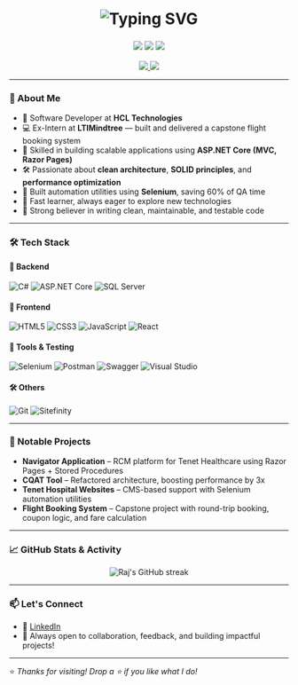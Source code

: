 <h1 align="center">
  <img src="https://readme-typing-svg.herokuapp.com?font=Fira+Code&size=36&pause=1000&center=true&vCenter=true&width=900&lines=Hi+%F0%9F%91%8B%2C+I'm+Raj+Singh;Software+Developer+%7C+ASP.NET+Core+%7C+Automation+Enthusiast" alt="Typing SVG" />
</h1>

<h3 align="center">
  <img src="https://img.shields.io/badge/Fast%20Learner-%F0%9F%9A%80-blueviolet?style=for-the-badge&logo=target" />
  <img src="https://img.shields.io/badge/Problem%20Solver-%F0%9F%A7%91%E2%80%8D%F0%9F%92%BB-orange?style=for-the-badge&logo=gear" />
  <img src="https://img.shields.io/badge/Team%20Player-%F0%9F%91%A4-green?style=for-the-badge&logo=groupme" />
</h3>


<p align="center">
  <a href="https://github.com/Raj-Singh08" target="_blank">
    <img src="https://img.shields.io/github/followers/Raj-Singh08?label=GitHub&style=social" />
  </a>
  <a href="https://www.linkedin.com/in/raj-singh-70b2861aa/" target="_blank">
    <img src="https://img.shields.io/badge/LinkedIn-blue?style=flat&logo=linkedin" />
  </a>
</p>

---

### 🚀 About Me

- 💼 Software Developer at **HCL Technologies**  
- 💻 Ex-Intern at **LTIMindtree** — built and delivered a capstone flight booking system  
- 🔧 Skilled in building scalable applications using **ASP.NET Core (MVC, Razor Pages)**  
- 🛠️ Passionate about **clean architecture**, **SOLID principles**, and **performance optimization**  
- 🤖 Built automation utilities using **Selenium**, saving 60% of QA time  
- 🧠 Fast learner, always eager to explore new technologies  
- 🌟 Strong believer in writing clean, maintainable, and testable code  

---

### 🛠️ Tech Stack

#### 🧩 Backend
![C#](https://img.shields.io/badge/C%23-68217A?style=for-the-badge&logo=c-sharp&logoColor=white)
![ASP.NET Core](https://img.shields.io/badge/ASP.NET%20Core-512BD4?style=for-the-badge&logo=.net&logoColor=white)
![SQL Server](https://img.shields.io/badge/SQL%20Server-CC2927?style=for-the-badge&logo=microsoftsqlserver&logoColor=white)

#### 🎨 Frontend
![HTML5](https://img.shields.io/badge/HTML5-E34F26?style=for-the-badge&logo=html5&logoColor=white)
![CSS3](https://img.shields.io/badge/CSS3-1572B6?style=for-the-badge&logo=css3&logoColor=white)
![JavaScript](https://img.shields.io/badge/JavaScript-F7DF1E?style=for-the-badge&logo=javascript&logoColor=black)
![React](https://img.shields.io/badge/React-61DAFB?style=for-the-badge&logo=react&logoColor=black)

#### 🔧 Tools & Testing
![Selenium](https://img.shields.io/badge/Selenium-43B02A?style=for-the-badge&logo=selenium&logoColor=white)
![Postman](https://img.shields.io/badge/Postman-FF6C37?style=for-the-badge&logo=postman&logoColor=white)
![Swagger](https://img.shields.io/badge/Swagger-85EA2D?style=for-the-badge&logo=swagger&logoColor=black)
![Visual Studio](https://img.shields.io/badge/Visual%20Studio-5C2D91?style=for-the-badge&logo=visualstudio&logoColor=white)

#### 🛠️ Others
![Git](https://img.shields.io/badge/Git-F05032?style=for-the-badge&logo=git&logoColor=white)
![Sitefinity](https://img.shields.io/badge/Sitefinity-0078D7?style=for-the-badge&logo=progress&logoColor=white)

---

### 📌 Notable Projects

- **Navigator Application** – RCM platform for Tenet Healthcare using Razor Pages + Stored Procedures  
- **CQAT Tool** – Refactored architecture, boosting performance by 3x  
- **Tenet Hospital Websites** – CMS-based support with Selenium automation utilities  
- **Flight Booking System** – Capstone project with round-trip booking, coupon logic, and fare calculation

---

### 📈 GitHub Stats & Activity

<p align="center">
  
  <img src="https://github-readme-streak-stats.herokuapp.com?user=Raj-Singh08&theme=tokyonight" alt="Raj's GitHub streak" />
  
</p>

---

### 📫 Let's Connect

- 🔗 [LinkedIn](https://www.linkedin.com/in/raj-singh-70b2861aa/)
- 💬 Always open to collaboration, feedback, and building impactful projects!

---

⭐ *Thanks for visiting! Drop a ⭐ if you like what I do!*
